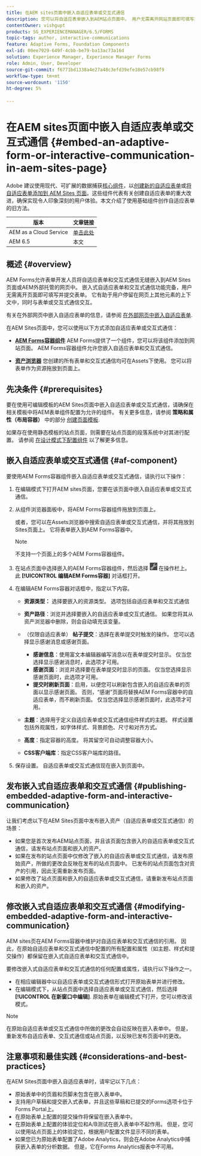 ```yaml
---
title: 在AEM sites页面中嵌入自适应表单或交互式通信
description: 您可以将自适应表单嵌入到AEM站点页面中。 用户无需离开网站页面即可填写和提交表单。
contentOwner: vishgupt
products: SG_EXPERIENCEMANAGER/6.5/FORMS
topic-tags: author, interactive-communications
feature: Adaptive Forms, Foundation Components
exl-id: 00ee7929-649f-4cbb-be79-ba13ac73a16d
solution: Experience Manager, Experience Manager Forms
role: Admin, User, Developer
source-git-commit: f6771bd1338a4e27a48c3efd39efe18e57cb98f9
workflow-type: tm+mt
source-wordcount: '1150'
ht-degree: 5%

---
```


# 在AEM sites页面中嵌入自适应表单或交互式通信 {#embed-an-adaptive-form-or-interactive-communication-in-aem-sites-page}

<span class="preview">Adobe 建议使用现代、可扩展的数据捕获[核心组件](https://experienceleague.adobe.com/docs/experience-manager-core-components/using/adaptive-forms/introduction.html)，以[创建新的自适应表单](/help/forms/using/create-an-adaptive-form-core-components.md)或[将自适应表单添加到 AEM Sites 页面](/help/forms/using/create-or-add-an-adaptive-form-to-aem-sites-page.md)。这些组件代表有关创建自适应表单的重大改进，确保实现令人印象深刻的用户体验。本文介绍了使用基础组件创作自适应表单的旧方法。</span>

| 版本 | 文章链接 |
| -------- | ---------------------------- |
| AEM as a Cloud Service | [单击此处](https://experienceleague.adobe.com/docs/experience-manager-cloud-service/content/forms/integrate/services/embed-adaptive-form-aem-sites.html) |
| AEM 6.5 | 本文 |


## 概述 {#overview}

AEM Forms允许表单开发人员将自适应表单和交互式通信无缝嵌入到AEM Sites页面或AEM外部托管的网页中。 嵌入式自适应表单和交互式通信功能完备，用户无需离开页面即可填写并提交表单。 它有助于用户停留在网页上其他元素的上下文中，同时与表单或交互式通信交互。

有关在外部网页中嵌入自适应表单的信息，请参阅 [在外部网页中嵌入自适应表单](/help/forms/using/embed-adaptive-form-external-web-page.md).

在AEM Sites页面中，您可以使用以下方式添加自适应表单或交互式通信：

* **[AEM Forms容器组件](/help/forms/using/embed-adaptive-form-aem-sites.md#af-component)**
AEM Forms提供了一个组件，您可以将该组件添加到网站页面。 AEM Forms容器组件允许您嵌入自适应表单和交互式通信。

* **[资产浏览器](/help/forms/using/embed-adaptive-form-aem-sites.md#asset-browser)**
您创建的所有表单和交互式通信均可在Assets下使用。 您可以将表单作为资源拖放到页面上。

## 先决条件 {#prerequisites}

要在使用可编辑模板的AEM Sites页面中嵌入自适应表单或交互式通信，请确保在相关模板中将AEM表单组件配置为允许的组件。 有关更多信息，请参阅 **策略和属性（布局容器）** 中的部分 [创建页面模板](/help/sites-authoring/templates.md).

如果存在使用静态模板的站点页面，则需要在站点页面的段落系统中对其进行配置。 请参阅 [在设计模式下配置组件](/help/sites-authoring/default-components-designmode.md) 以了解更多信息。

## 嵌入自适应表单或交互式通信 {#af-component}

要使用AEM Forms容器组件嵌入自适应表单或交互式通信，请执行以下操作：

1. 在编辑模式下打开AEM sites页面，您要在该页面中嵌入自适应表单或交互式通信。
1. 从组件浏览器面板中，将AEM Forms容器组件拖放到页面上。

   或者，您可以在Assets浏览器中搜索自适应表单或交互式通信，并将其拖放到Sites页面上。 它将表单嵌入到AEM Forms容器中。

   >[!NOTE]
   >
   >不支持一个页面上的多个AEM Forms容器组件。

1. 在站点页面中选择嵌入的AEM Forms容器组件，然后选择 ![settings_icon](assets/settings_icon.png) 在操作栏上。 此 **[!UICONTROL 编辑AEM Forms容器]** 对话框打开。
1. 在编辑AEM Forms容器对话框中，指定以下内容。

   * **资源类型：** 选择要嵌入的资源类型。 选项包括自适应表单和交互式通信
   * **资产路径**：浏览并选择要嵌入的自适应表单或交互式通信。 如果您将其从资产浏览器中删除，则会自动填充该变量。
   * （仅限自适应表单） **帖子提交**：选择在表单提交时触发的操作。 您可以选择显示感谢消息或感谢页面。

      * **感谢信息**：使用富文本编辑器编写消息以在表单提交时显示。 仅当您选择显示感谢消息时，此选项才可用。
      * **感谢页面**：浏览并选择要在表单提交时显示的页面。 仅当您选择显示感谢页面时，此选项才可用。
      * **提交时刷新页面**：启用，以便您可以刷新包含嵌入的自适应表单的页面以显示感谢页面。 否则，“感谢”页面将替换AEM Forms容器中的自适应表单，而不刷新页面。 仅当您选择显示感谢页面时，此选项才可用。

   * **主题**：选择用于定义自适应表单或交互式通信组件样式的主题。 样式设置包括外观属性，如字体样式、背景颜色、尺寸和对齐方式。
   * **高度**：指定容器的高度。 将其留空可自动调整容器大小。
   * **CSS客户端库**：指定CSS客户端库的路径。

1. 保存设置。 自适应表单或交互式通信现在嵌入到页面中。

## 发布嵌入式自适应表单和交互式通信 {#publishing-embedded-adaptive-form-and-interactive-communication}

让我们考虑以下在AEM Sites页面中发布嵌入资产（自适应表单或交互式通信）的场景：

* 如果您是首次发布AEM站点页面，并且该页面包含嵌入的自适应表单或交互式通信，请发布站点页面和嵌入的资产。
* 如果在发布的站点页面中仅修改了嵌入的自适应表单或交互式通信，请发布原始资产，所做的更改会反映在发布的站点页面中。 已发布的站点页面包含对资产的引用，因此无需重新发布页面。
* 如果修改了站点页面和嵌入的自适应表单或交互式通信，请重新发布站点页面和嵌入的资产。

## 修改嵌入式自适应表单和交互式通信 {#modifying-embedded-adaptive-form-and-interactive-communication}

AEM sites页在AEM Forms容器中维护对自适应表单和交互式通信的引用。 因此，在原始自适应表单和交互式通信中配置的所有配置和属性（如主题、样式和提交操作）都保留在嵌入式自适应表单和交互式通信中。

要修改嵌入式自适应表单和交互式通信的任何配置或属性，请执行以下操作之一。

* 在相应编辑器中以自适应表单或交互式通信形式打开原始表单并进行修改。
* 在编辑模式下，从站点页面中选择自适应表单或交互式通信，然后选择 **[!UICONTROL 在新窗口中编辑]**. 原始表单在编辑模式下打开，您可以修改该模式。

>[!NOTE]
>
>在原始自适应表单或交互式通信中所做的更改会自动反映在嵌入表单中。 但是，重新发布自适应表单、交互式通信或站点页面，以反映已发布页面中的更改。

## 注意事项和最佳实践 {#considerations-and-best-practices}

在AEM Sites页面中嵌入自适应表单时，请牢记以下几点：

* 原始表单中的页眉和页脚未包含在嵌入表单中。
* 支持用户草稿和提交嵌入式表单，并且这些草稿和已提交的Forms选项卡位于Forms Portal上。
* 在原始表单上配置的提交操作将保留在嵌入表单中。
* 在原始表单上配置的体验定位和A/B测试在嵌入表单中不起作用。 但是，您可以使用站点页面上的体验定位，根据用户配置文件显示不同的表单。
* 如果您已为原始表单配置了Adobe Analytics，则会在Adobe Analytics中捕获嵌入表单的分析数据。 但是，它在Forms Analytics报表中不可用。
